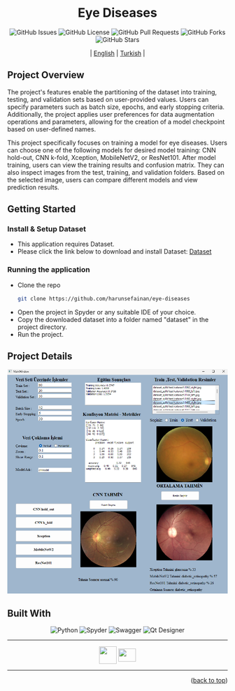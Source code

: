 <div align="center">
<h1>Eye Diseases</h1>


![GitHub Issues](https://img.shields.io/github/issues/harunsefainan/eye-diseases)
![GitHub License](https://img.shields.io/github/license/harunsefainan/eye-diseases)
![GitHub Pull Requests](https://img.shields.io/github/issues-pr/harunsefainan/eye-diseases)
![GitHub Forks](https://img.shields.io/github/forks/harunsefainan/eye-diseases)
![GitHub Stars](https://img.shields.io/github/stars/harunsefainan/eye-diseases)

| [English](README.md) | [Turkish](./docs/README_TR.md) |



</div>

## Project Overview

The project's features enable the partitioning of the dataset into training, testing, and validation sets based on user-provided values. Users can specify parameters such as batch size, epochs, and early stopping criteria. Additionally, the project applies user preferences for data augmentation operations and parameters, allowing for the creation of a model checkpoint based on user-defined names.

This project specifically focuses on training a model for eye diseases. Users can choose one of the following models for desired model training: CNN hold-out, CNN k-fold, Xception, MobileNetV2, or ResNet101. After model training, users can view the training results and confusion matrix. They can also inspect images from the test, training, and validation folders. Based on the selected image, users can compare different models and view prediction results.

## Getting Started


### Install & Setup Dataset 
- This application requires Dataset.
- Please click the link below to download and install Dataset: [Dataset](https://www.kaggle.com/datasets/gunavenkatdoddi/eye-diseases-classification)

### Running the application

- Clone the repo
   ```sh
   git clone https://github.com/harunsefainan/eye-diseases
   ```
- Open the project in Spyder or any suitable IDE of your choice.
- Copy the downloaded dataset into a folder named "dataset" in the project directory.
- Run the project.

## Project Details
![System Context](docs/images/eyeDiseases.png)

## Built With

 <p align="center">
      <img src="https://upload.wikimedia.org/wikipedia/commons/f/f8/Python_logo_and_wordmark.svg" width="150" height="" alt="Python" title="Python" class="img-small">
      <img src="https://upload.wikimedia.org/wikipedia/commons/7/7e/Spyder_logo.svg" width="100" height="" alt="Spyder" title="Spyder" class="img-small">
      <img src="https://www.kaggle.com/static/images/site-logo.svg" height="50" width="100"alt="Swagger" title="OpenAPI 2.0.4" class="img-small">
      <img src="https://upload.wikimedia.org/wikipedia/commons/f/fc/Qt_logo_2013.svg" height="50" width=""alt="Qt Designer" title="OpenAPI 2.0.4" class="img-small">
   </p>
   
  <hr>
<div align="center">
   <a href="mailto: harunsefa.inan@gmail.com" target="blank"><img align="center" src="https://cdn-icons-png.flaticon.com/512/9840/9840614.png" height="40" width="40" /></a>
   <a href="https://www.linkedin.com/in/harun-sefa-inan-761a2324b/" target="blank"><img align="center" src="https://raw.githubusercontent.com/rahuldkjain/github-profile-readme-generator/master/src/images/icons/Social/linked-in-alt.svg"  height="30" width="40" /></a>
</div>
<hr> 




<p align="right">(<a href="#top">back to top</a>)</p>